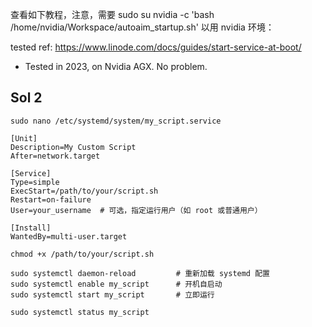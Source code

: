 查看如下教程，注意，需要 sudo su nvidia -c 'bash /home/nvidia/Workspace/autoaim_startup.sh' 以用 nvidia 环境：

tested ref: https://www.linode.com/docs/guides/start-service-at-boot/

- Tested in 2023, on Nvidia AGX. No problem.

## Sol 2

```
sudo nano /etc/systemd/system/my_script.service
```

```
[Unit]
Description=My Custom Script
After=network.target

[Service]
Type=simple
ExecStart=/path/to/your/script.sh
Restart=on-failure
User=your_username  # 可选，指定运行用户（如 root 或普通用户）

[Install]
WantedBy=multi-user.target
```

```
chmod +x /path/to/your/script.sh
```

```
sudo systemctl daemon-reload         # 重新加载 systemd 配置
sudo systemctl enable my_script      # 开机自启动
sudo systemctl start my_script       # 立即运行
```

```
sudo systemctl status my_script
```

